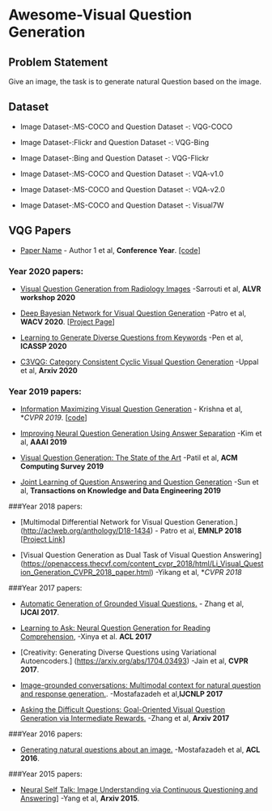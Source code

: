 # Awesome-Visual Question Generation 

## Problem Statement
Give an image, the task is to generate natural Question based on the image.

## Dataset
- Image Dataset-:MS-COCO and Question Dataset -: VQG-COCO

- Image Dataset-:Flickr and Question Dataset -: VQG-Bing

- Image Dataset-:Bing and Question Dataset -: VQG-Flickr

- Image Dataset-:MS-COCO and Question Dataset -: VQA-v1.0

- Image Dataset-:MS-COCO and Question Dataset -: VQA-v2.0

- Image Dataset-:MS-COCO and Question Dataset -: Visual7W

## VQG Papers
- [Paper Name](link) - Author 1 et al, **Conference Year**. [[code]](link)


### Year 2020 papers: 

 - [Visual Question Generation from Radiology Images](https://www.aclweb.org/anthology/2020.alvr-1.3/) -Sarrouti et al, **ALVR workshop 2020**
 
 - [Deep Bayesian Network for Visual Question Generation](https://openaccess.thecvf.com/content_WACV_2020/html/Patro_Deep_Bayesian_Network_for_Visual_Question_Generation_WACV_2020_paper.html) -Patro et al, **WACV 2020**. [[Project Page](https://delta-lab-iitk.github.io/BVQG/)]
 
 - [Learning to Generate Diverse Questions from Keywords](https://ieeexplore.ieee.org/abstract/document/9053822) -Pen et al, **ICASSP 2020**
 
- [C3VQG: Category Consistent Cyclic Visual Question Generation](https://arxiv.org/abs/2005.07771) -Uppal et al, **Arxiv  2020**


### Year 2019 papers: 

- [Information Maximizing Visual Question Generation](https://openaccess.thecvf.com/content_CVPR_2019/html/Krishna_Information_Maximizing_Visual_Question_Generation_CVPR_2019_paper.html) - Krishna et al, **CVPR 2019*. [[code](https://github.com/ranjaykrishna/iq)]

- [Improving Neural Question Generation Using Answer Separation](https://www.aaai.org/ojs/index.php/AAAI/article/view/4629) -Kim et al, **AAAI 2019**

- [Visual Question Generation: The State of the Art](https://dl.acm.org/doi/abs/10.1145/3383465) -Patil et al, **ACM Computing Survey 2019** 


- [Joint Learning of Question Answering and Question Generation](https://ieeexplore.ieee.org/abstract/document/8636251) -Sun et al, **Transactions on Knowledge and Data Engineering 2019** 

###Year 2018 papers: 

 - [Multimodal Differential Network for Visual Question Generation.] (http://aclweb.org/anthology/D18-1434) - Patro et al, **EMNLP 2018**  [[Project Link](https://badripatro.github.io/MDN-VQG/)]
 
 - [Visual Question Generation as Dual Task of Visual Question Answering] (https://openaccess.thecvf.com/content_cvpr_2018/html/Li_Visual_Question_Generation_CVPR_2018_paper.html) -Yikang et al, **CVPR 2018*


###Year 2017 papers: 

- [Automatic Generation of Grounded Visual Questions.](https://www.ijcai.org/Proceedings/2017/0592.pdf) - Zhang et al,  **IJCAI 2017**.


- [Learning to Ask: Neural Question Generation for Reading Comprehension](https://arxiv.org/abs/1705.00106), -Xinya et al. **ACL 2017**

- [Creativity: Generating Diverse Questions using Variational Autoencoders.] (https://arxiv.org/abs/1704.03493) -Jain et al, **CVPR 2017**.

- [Image-grounded conversations: Multimodal context for natural question and response generation.](https://arxiv.org/abs/1701.08251). -Mostafazadeh et al,**IJCNLP 2017**

 - [Asking the Difficult Questions: Goal-Oriented Visual Question Generation via Intermediate Rewards.](https://arxiv.org/abs/1711.07614) -Zhang et al, **Arxiv 2017**
 


###Year 2016 papers: 

- [Generating natural questions about an image.](https://arxiv.org/abs/1603.06059) -Mostafazadeh et al,  **ACL 2016**.


###Year 2015 papers: 

- [Neural Self Talk: Image Understanding via Continuous Questioning and Answering]( https://arxiv.org/abs/1512.03460)] -Yang et al, **Arxiv 2015**.

